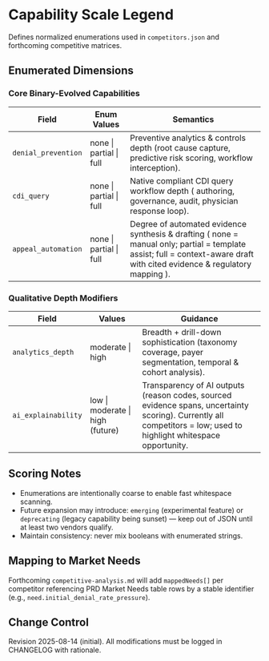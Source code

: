 # Capability Scale Legend

Defines normalized enumerations used in `competitors.json` and forthcoming competitive matrices.

## Enumerated Dimensions

### Core Binary-Evolved Capabilities
| Field | Enum Values | Semantics |
|-------|-------------|-----------|
| `denial_prevention` | none \| partial \| full | Preventive analytics & controls depth (root cause capture, predictive risk scoring, workflow interception). |
| `cdi_query` | none \| partial \| full | Native compliant CDI query workflow depth ( authoring, governance, audit, physician response loop). |
| `appeal_automation` | none \| partial \| full | Degree of automated evidence synthesis & drafting ( none = manual only; partial = template assist; full = context-aware draft with cited evidence & regulatory mapping ). |

### Qualitative Depth Modifiers
| Field | Values | Guidance |
|-------|--------|----------|
| `analytics_depth` | moderate \| high | Breadth + drill-down sophistication (taxonomy coverage, payer segmentation, temporal & cohort analysis). |
| `ai_explainability` | low \| moderate \| high (future) | Transparency of AI outputs (reason codes, sourced evidence spans, uncertainty scoring). Currently all competitors = low; used to highlight whitespace opportunity. |

## Scoring Notes
- Enumerations are intentionally coarse to enable fast whitespace scanning.
- Future expansion may introduce: `emerging` (experimental feature) or `deprecating` (legacy capability being sunset) — keep out of JSON until at least two vendors qualify.
- Maintain consistency: never mix booleans with enumerated strings.

## Mapping to Market Needs
Forthcoming `competitive-analysis.md` will add `mappedNeeds[]` per competitor referencing PRD Market Needs table rows by a stable identifier (e.g., `need.initial_denial_rate_pressure`).

## Change Control
Revision 2025-08-14 (initial). All modifications must be logged in CHANGELOG with rationale.
